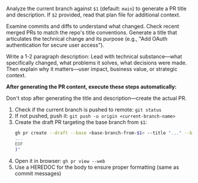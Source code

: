 Analyze the current branch against `$1` (default: `main`) to generate a PR title and description. If `$2` provided, read that plan file for additional context.

Examine commits and diffs to understand what changed. Check recent merged PRs to match the repo's title conventions. Generate a title that articulates the technical change and its purpose (e.g., "Add OAuth authentication for secure user access").

Write a 1-2 paragraph description: Lead with technical substance—what specifically changed, what problems it solves, what decisions were made. Then explain why it matters—user impact, business value, or strategic context.

**After generating the PR content, execute these steps automatically:**

Don't stop after generating the title and description—create the actual PR.

1. Check if the current branch is pushed to remote: `git status`
2. If not pushed, push it: `git push -u origin <current-branch-name>`
3. Create the draft PR targeting the base branch from `$1`:
   ```bash
   gh pr create --draft --base <base-branch-from-$1> --title "..." --body "$(cat <<'EOF'
   ...
   EOF
   )"
   ```
4. Open it in browser: `gh pr view --web`
5. Use a HEREDOC for the body to ensure proper formatting (same as commit messages)
